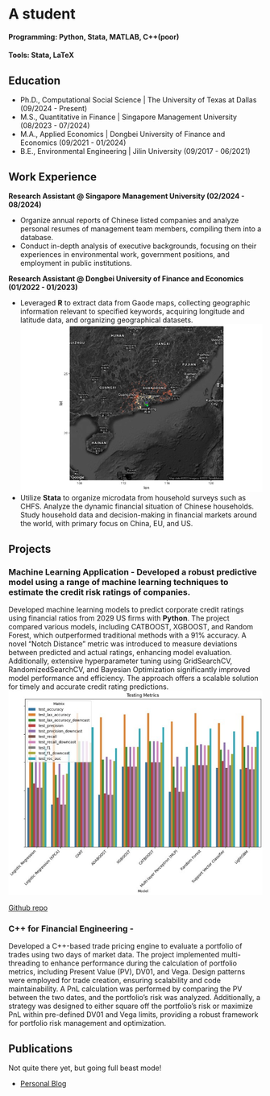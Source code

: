 # A student

#### Programming: Python, Stata, MATLAB, C++(poor)
#### Tools: Stata, LaTeX

## Education
- Ph.D., Computational Social Science | The University of Texas at Dallas (09/2024 - Present)
- M.S., Quantitative in Finance	      | Singapore Management University (08/2023 - 07/2024)	 		
- M.A., Applied Economics	            | Dongbei University of Finance and Economics (09/2021 - 01/2024)	
- B.E., Environmental Engineering     | Jilin University (09/2017 - 06/2021)

## Work Experience
**Research Assistant @ Singapore Management University (02/2024 - 08/2024)**
- Organize annual reports of Chinese listed companies and analyze personal resumes of management team members, compiling them into a database.
- Conduct in-depth analysis of executive backgrounds, focusing on their experiences in environmental work, government positions, and employment in public institutions.

**Research Assistant @ Dongbei University of Finance and Economics (01/2022 - 01/2023)**
- Leveraged **R** to extract data from Gaode maps, collecting geographic information relevant to specified keywords, acquiring longitude and latitude data, and organizing geographical datasets.
![mapimage](/assets/img/Geoinfo.jpg)
- Utilize **Stata** to organize microdata from household surveys such as CHFS. Analyze the dynamic financial situation of Chinese households. Study household data and decision-making in financial markets around the world, with primary focus on China, EU, and US.

## Projects
### Machine Learning Application - Developed a robust predictive model using a range of machine learning techniques to estimate the credit risk ratings of companies.

Developed machine learning models to predict corporate credit ratings using financial ratios from 2029 US firms with **Python**. The project compared various models, including CATBOOST, XGBOOST, and Random Forest, which outperformed traditional methods with a 91% accuracy. A novel “Notch Distance” metric was introduced to measure deviations between predicted and actual ratings, enhancing model evaluation. Additionally, extensive hyperparameter tuning using GridSearchCV, RandomizedSearchCV, and Bayesian Optimization significantly improved model performance and efficiency. The approach offers a scalable solution for timely and accurate credit rating predictions.
![comparation](/assets/img/qf624.jpg)
         
[Github repo](https://github.com/agarwgou/MachineLearningApplication)


### C++ for Financial Engineering - 
Developed a C++-based trade pricing engine to evaluate a portfolio of trades using two days of market data. The project implemented multi-threading to enhance performance during the calculation of portfolio metrics, including Present Value (PV), DV01, and Vega. Design patterns were employed for trade creation, ensuring scalability and code maintainability. A PnL calculation was performed by comparing the PV between the two dates, and the portfolio’s risk was analyzed. Additionally, a strategy was designed to either square off the portfolio’s risk or maximize PnL within pre-defined DV01 and Vega limits, providing a robust framework for portfolio risk management and optimization.


## Publications
Not quite there yet, but going full beast mode!

- [Personal Blog](https://medium.com/@chunxue.yu.2023)
